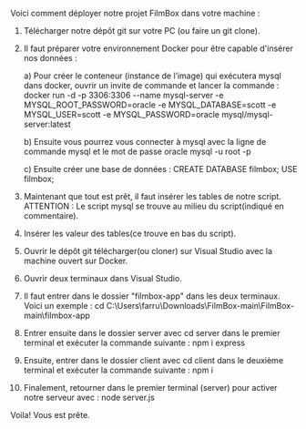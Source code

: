 Voici comment déployer notre projet FilmBox dans votre machine :

1. Télécharger notre dépôt git sur votre PC (ou faire un git clone).

2. Il faut préparer votre environnement Docker pour être capable d'insérer nos données :
   
   a) Pour créer le conteneur (instance de l’image) qui exécutera mysql dans docker, ouvrir un invite de commande et lancer la commande :
      docker run -d -p 3306:3306 --name mysql-server -e MYSQL_ROOT_PASSWORD=oracle -e MYSQL_DATABASE=scott -e MYSQL_USER=scott -e MYSQL_PASSWORD=oracle mysql/mysql-server:latest

   b) Ensuite vous pourrez vous connecter à mysql avec la ligne de commande mysql et le mot de passe oracle
      mysql -u root -p

   c) Ensuite créer une base de données :
      CREATE DATABASE filmbox;
      USE filmbox;

3. Maintenant que tout est prêt, il faut insérer les tables de notre script. ATTENTION : Le script mysql se trouve au milieu du script(indiqué en commentaire).

4. Insérer les valeur des tables(ce trouve en bas du script).

5. Ouvrir le dépôt git télécharger(ou cloner) sur Visual Studio avec la machine ouvert sur Docker.

6. Ouvrir deux terminaux dans Visual Studio.

7. Il faut entrer dans le dossier "filmbox-app" dans les deux terminaux. Voici un exemple : cd C:\Users\farru\Downloads\FilmBox-main\FilmBox-main\filmbox-app

8. Entrer ensuite dans le dossier server avec cd server dans le premier terminal et exécuter la commande suivante : npm i express

9. Ensuite, entrer dans le dossier client avec cd client dans le deuxième terminal et exécuter la commande suivante : npm i

10. Finalement, retourner dans le premier terminal (server) pour activer notre serveur avec : node server.js

Voila! Vous est prête.
